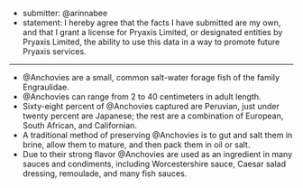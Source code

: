* submitter: @arinnabee
* statement: I hereby agree that the facts I have submitted are my own, and that I grant a license for Pryaxis Limited, or designated entities by Pryaxis Limited, the ability to use this data in a way to promote future Pryaxis services.

----

* @Anchovies are a small, common salt-water forage fish of the family Engraulidae.
* @Anchovies can range from 2 to 40 centimeters in adult length.
* Sixty-eight percent of @Anchovies captured are Peruvian, just under twenty percent are Japanese; the rest are a combination of European, South African, and Californian.
* A traditional method of preserving @Anchovies is to gut and salt them in brine, allow them to mature, and then pack them in oil or salt.
* Due to their strong flavor @Anchovies are used as an ingredient in many sauces and condiments, including Worcestershire sauce, Caesar salad dressing, remoulade, and many fish sauces.
